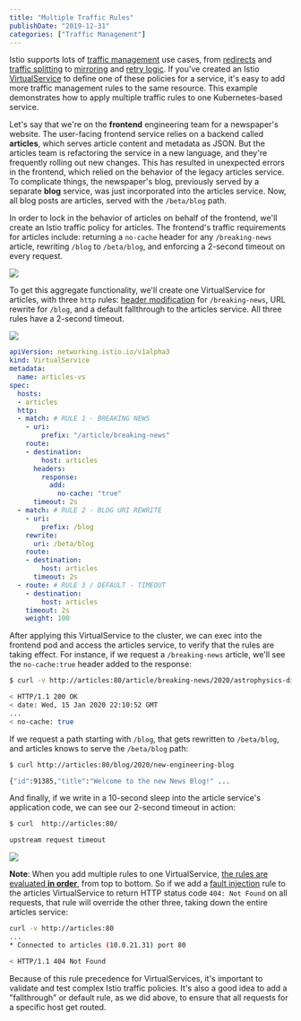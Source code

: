 ```yaml
---
title: "Multiple Traffic Rules"
publishDate: "2019-12-31"
categories: ["Traffic Management"]
---
```


Istio supports lots of [traffic management](https://istio.io/docs/concepts/traffic-management/) use cases, from [redirects](https://istio.io/docs/reference/config/networking/virtual-service/#HTTPRewrite) and [traffic splitting](https://istio.io/docs/tasks/traffic-management/traffic-shifting/) to [mirroring](https://istio.io/docs/tasks/traffic-management/mirroring/) and [retry logic](https://istio.io/docs/concepts/traffic-management/#retries). If you've created an Istio [VirtualService](https://istio.io/docs/reference/config/networking/virtual-service/) to define one of these policies for a service, it's easy to add more traffic management rules to the same resource. This example demonstrates how to apply multiple traffic rules to one Kubernetes-based service.

Let's say that we're on the **frontend** engineering team for a newspaper's website. The user-facing frontend service relies on a backend called **articles**, which serves article content and metadata as JSON. But the articles team is refactoring the service in a new language, and they're frequently rolling out new changes. This has resulted in unexpected errors in the frontend, which relied on the behavior of the legacy articles service. To complicate things, the newspaper's blog, previously served by a separate **blog** service, was just incorporated into the articles service. Now, all blog posts are articles, served with the `/beta/blog` path.

In order to lock in the behavior of articles on behalf of the frontend, we'll create an Istio traffic policy for articles. The frontend's traffic requirements for articles include: returning a `no-cache` header for any `/breaking-news` article, rewriting `/blog` to `/beta/blog`, and enforcing a 2-second timeout on every request.

![](/images/multiple-functionality.png)

To get this aggregate functionality, we'll create one VirtualService for articles, with three `http` rules: [header modification](/response-headers) for `/breaking-news`, URL rewrite for `/blog`, and a default fallthrough to the articles service. All three rules have a 2-second timeout.

![](/images/multiple-vs.png)


```YAML
apiVersion: networking.istio.io/v1alpha3
kind: VirtualService
metadata:
  name: articles-vs
spec:
  hosts:
  - articles
  http:
  - match: # RULE 1 - BREAKING NEWS
    - uri:
        prefix: "/article/breaking-news"
    route:
    - destination:
        host: articles
      headers:
        response:
          add:
            no-cache: "true"
      timeout: 2s
  - match: # RULE 2 - BLOG URI REWRITE
    - uri:
        prefix: /blog
    rewrite:
      uri: /beta/blog
    route:
    - destination:
        host: articles
      timeout: 2s
  - route: # RULE 3 / DEFAULT - TIMEOUT
    - destination:
        host: articles
    timeout: 2s
    weight: 100
```

After applying this VirtualService to the cluster, we can exec into the frontend pod and access the articles service, to verify that the rules are taking effect. For instance, if we request a `/breaking-news` article, we'll see the `no-cache:true` header added to the response:

```bash
$ curl -v http://articles:80/article/breaking-news/2020/astrophysics-discovery

< HTTP/1.1 200 OK
< date: Wed, 15 Jan 2020 22:10:52 GMT
...
< no-cache: true
```

If we request a path starting with `/blog`, that gets rewritten to `/beta/blog`, and articles knows to serve the `/beta/blog` path:

```bash
$ curl http://articles:80/blog/2020/new-engineering-blog

{"id":91385,"title":"Welcome to the new News Blog!" ...
```

And finally, if we write in a 10-second sleep into the article service's application code, we can see our 2-second timeout in action:

```bash
$ curl  http://articles:80/

upstream request timeout
```

![](/images/multiple-fault.png)

**Note**: When you add multiple rules to one VirtualService, [the rules are evaluated **in order**](https://istio.io/docs/concepts/traffic-management/#routing-rule-precedence), from top to bottom. So if we add a [fault injection](https://istio.io/docs/tasks/traffic-management/fault-injection/#injecting-an-http-abort-fault) rule to the articles VirtualService to return HTTP status code `404: Not Found` on all requests, that rule will override the other three, taking down the entire articles service:

```bash
curl -v http://articles:80
...
* Connected to articles (10.0.21.31) port 80

< HTTP/1.1 404 Not Found
```

Because of this rule precedence for VirtualServices, it's important to validate and test complex Istio traffic policies. It's also a good idea to add a "fallthrough" or default rule, as we did above, to ensure that all requests for a specific host get routed.